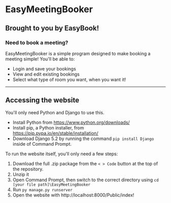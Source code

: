 # EasyMeetingBooker
## Brought to you by EasyBook!
### Need to book a meeting?
EasyMeetingBooker is a simple program designed to make booking a meeting simple!
You'll be able to:
- Login and save your bookings
- View and edit existing bookings
- Select what type of room you want, when you want it!

---
## Accessing the website
You'll only need Python and Django to use this.
- Install Python from https://www.python.org/downloads/
- Install pip, a Python installer, from https://pip.pypa.io/en/stable/installation/
- Download Django 5.2 by running the command `pip install Django` inside of Command Prompt.

To run the website itself, you'll only need a few steps:
1. Download the full .zip package from the `< > Code` button at the top of the repository.
2. Unzip it
3. Open Command Prompt, then switch to the correct directory using `cd [your file path]\EasyMeetingBooker`
4. Run `py manage.py runserver`
5. Open the website with http://localhost:8000/Public/index!
